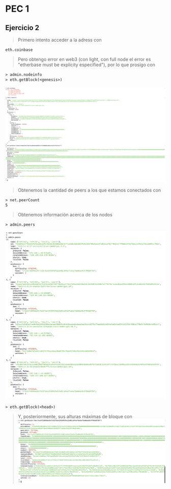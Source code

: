 # PEC 1

## Ejercicio 2

> Primero intento acceder a la adress con
```
eth.coinbase
```
> Pero obtengo error en web3 (con light, con full node el error es "etherbase must be explicity especified"), por lo que prosigo con
```
> admin.nodeinfo
> eth.getBlock(<genesis>)
```

![Img121](./img/getGenesis.png)

> Obtenemos la cantidad de peers a los que estamos conectados con
```
> net.peerCount
5
```

> Obtenemos información acerca de los nodos
```
> admin.peers
```
![Img122](./img/peers.png)

```
> eth.getBlock(<head>)
```

> Y, posteriormente, sus alturas máximas de bloque con
![Img123](./img/getBlock.png)
